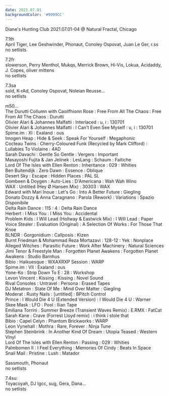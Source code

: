 ```yaml
---
date: 2021.07.01
backgroundColor: '#9999CC'
---
```


Diane's Hunting Club 2021.07.01-04 @ Natural Fractal, Chicago  

7.1th  
April Tiger, Lee Geshwinder, Phonaut, Conoley Ospovat, Juan Le Ger, r.ss  
no setlists  

7.2fr  
slowerson, Perry Menthol, Mukqs, Merrick Brown, Hi-Vis, Lokua, Acidaddy, J. Copes, oliver mittens  
no setlists  

7.3sa  
sold, K-rAd, Conoley Ospovat, Noleian Reusse...  
no setlists  

m50...  
The Durutti Collumn with Caoilfhionn Rose : Free From All The Chaos : Free From All The Chaos : Durutti  
Olivier Alari & Johannes Malfatti : Interlaced : u, i : 130701  
Olivier Alari & Johannes Malfatti : I Can't Even See Myself : u, i : 130701  
Spime.im : XI : Exaland : ous  
Imogen Heap : Hide & Seek : Speak For Yourself : Megaphonic  
Cocteau Twins : Cherry-Coloured Funk (Recycled by Mark Clifford) : Lullabies To Violaine : 4AD  
Sarah Davachi : Gentle So Gentle : Vergers : Important  
Masayoshi Fujita & Jan Jelinek : LesLang : Schaum : Faitiche  
Lord Of The Isles with Ellen Renton : Inheritance : 029 : Whities  
Ben Buitendijk : Zero Dawn : Essence : Oblique  
Desert Sky : Escape : Hidden Places : PAL SL  
Gombeen & Doygen : Auto-Lies : D'Americana : Wah Wah Wino  
WAX : Untitled (Hey Ø Hansen Mix) : 30303 : WAX  
Edward with Mari Inoue : Let's Go : Into A Better Future : Giegling  
Donato Dozzy & Anna Caragnano : Parola (Rework) : Variations : Spazio Disponibile  
Delta Rain Dance : 115 : 4 : Delta Rain Dance  
Herbert : I Miss You : I Miss You : Accidental  
Problem Kids : I Will Lead (Hollway & Eastwick Mix) : I Will Lead : Paper  
Voice Stealer : Evaluation (Original) : A Selection Of Works : For Those That Knoe  
BLNDR : Gorgonidium : Callposis : Kizen  
Burnt Friedman & Mohammad Reza Mortazavi : 128-12 : Yek : Nonplace  
Alleged Witches : Parasitic Future : Work After Machinery : Natural Sciences  
Jimi Tenor & Freestyle Man : Forgotten Planet Awakens : Forgotten Planet Awakens : Studio Barnhus  
Bibio : Haikuesque : WXAXRXP Session : WARP  
Spime.im : VII : Exaland : ous  
Yone-Ko : Strip Down To E : 28 : Workshop  
Levon Vincent : Kissing : Kissing : Novel Sound  
Rival Consoles : Untravel : Persona : Erased Tapes  
DJ Metatron : State Of Me : Mind Over Matter : Giegling  
Moderat : Rusty Nails : \[untitled\] : BPitch Control  
Prince : I Would Die 4 U (Extended Version) : I Would Die 4 U : Warner  
Skee Mask : LFO : Pool : Ilian Tape  
Emiliana Torrini : Summer Breeze (Transient Waves Remix) : E.RMX : FatCat  
Sarah Kane : Crave (Forrest Lloyd remix) : i think i stole that  
Bibio : Capel Celyn : Phantom Brickworks : WARP  
Leon Vynehall : Mothra : Rare, Forever : Ninja Tune  
Stephen Steinbrink : In Another Kind Of Dream : Utopia Teased : Western Vinyl  
Lord Of The Isles with Ellen Renton : Passing : 029 : Whities  
Palmbomen II : I Feel Everything : Memories Of Cindy : Beats In Space  
Snail Mail : Pristine : Lush : Matador  

Sassmouth, Phonaut  
no setlists  

7.4su:  
Toyacoyah, DJ lgcc, sug, Gera, Dana...  
no setlists